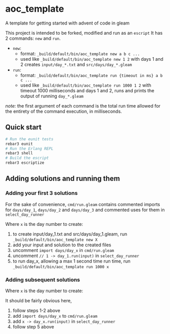 # aoc_template

A template for getting started with advent of code in gleam

This project is intended to be forked, modified and run as an `escript`
It has 2 commands: `new` and `run`.

- `new`:
  - format: `_build/default/bin/aoc_template new a b c ...`
  - used like `_build/default/bin/aoc_template new 1 2` with days 1 and 2 creates `input/day_*.txt` and `src/days/day_*.gleam`
- `run`:
  - format: `_build/default/bin/aoc_template run {timeout in ms} a b c ...`
  - used like `_build/default/bin/aoc_template run 1000 1 2` with timeout 1000 milliseconds and days 1 and 2, runs and prints the output of running `day_*.gleam`

*note:* the first argument of each command is the total run time allowed for the entirety of the command execution, in milliseconds.

## Quick start

```sh
# Run the eunit tests
rebar3 eunit
# Run the Erlang REPL
rebar3 shell
# Build the escript
rebar3 escriptize
```

## Adding solutions and running them

### Adding your first 3 solutions

For the sake of convenience,   `cmd/run.gleam` contains commented imports for `days/day_1`, `days/day_2` and `days/day_3` and commented uses for them in  `select_day_runner`

Where `x` is the day number to create:

1. to create input/day_1.txt and src/days/day_1.gleam, run `_build/default/bin/aoc_template new X`
2. add your input and solution to the created files
3. uncomment `import days/day_x` in `cmd/run.gleam`
4. uncomment  `// 1 -> day_1.run(input)` in `select_day_runner`
5. to run day_x, allowing a max 1 second time run time, run `_build/default/bin/aoc_template run 1000 x`

### Adding subsequent solutions

Where `x` is the day number to create:

It should be fairly obvious here,

1. follow steps 1-2 above
1. add `import days/day_x` to `cmd/run.gleam`
1. add  `x -> day_x.run(input)` in `select_day_runner`
1. follow step 5 above
